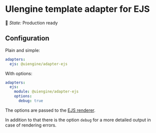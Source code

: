 # UIengine template adapter for EJS

🚦 *State:* Production ready

## Configuration

Plain and simple:

```yaml
adapters:
  ejs: @uiengine/adapter-ejs
```

With options:

```yaml
adapters:
  ejs:
    module: @uiengine/adapter-ejs
    options:
      debug: true
```

The options are passed to the [EJS renderer](https://www.npmjs.com/package/ejs#options).

In addition to that there is the option `debug` for a more detailed output in case of rendering errors.
